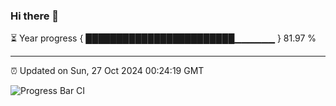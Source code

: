 ### Hi there 👋

⏳ Year progress { ████████████████████████▁▁▁▁▁▁ } 81.97 %

---

⏰ Updated on Sun, 27 Oct 2024 00:24:19 GMT

![Progress Bar CI](https://github.com/liununu/liununu/workflows/Progress%20Bar%20CI/badge.svg)
